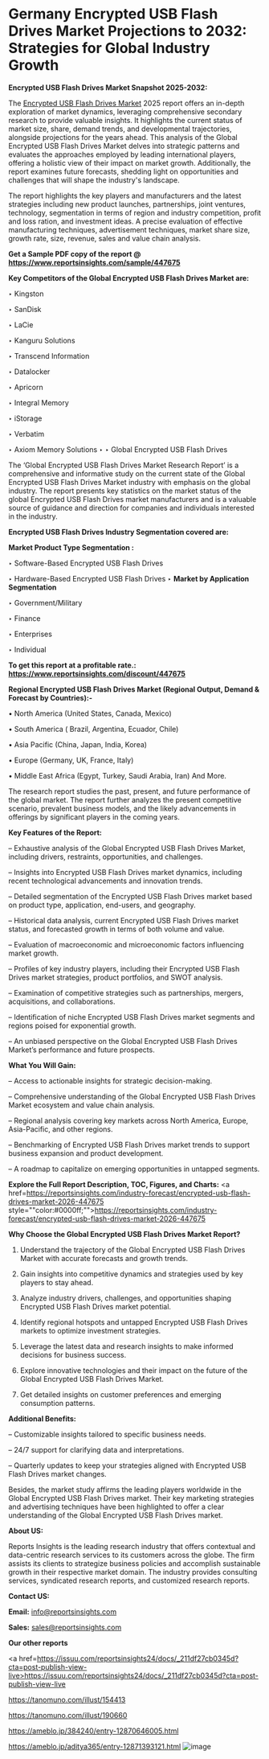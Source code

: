 # Germany Encrypted USB Flash Drives Market Projections to 2032: Strategies for Global Industry Growth

<strong>Encrypted USB Flash Drives Market Snapshot 2025-2032:</strong>

The <a href=https://www.reportsinsights.com/sample/447675>Encrypted USB Flash Drives Market</a> 2025 report offers an in-depth exploration of market dynamics, leveraging comprehensive secondary research to provide valuable insights. It highlights the current status of market size, share, demand trends, and developmental trajectories, alongside projections for the years ahead. This analysis of the Global Encrypted USB Flash Drives Market delves into strategic patterns and evaluates the approaches employed by leading international players, offering a holistic view of their impact on market growth. Additionally, the report examines future forecasts, shedding light on opportunities and challenges that will shape the industry's landscape.

The report highlights the key players and manufacturers and the latest strategies including new product launches, partnerships, joint ventures, technology, segmentation in terms of region and industry competition, profit and loss ration, and investment ideas. A precise evaluation of effective manufacturing techniques, advertisement techniques, market share size, growth rate, size, revenue, sales and value chain analysis.

<strong>Get a Sample PDF copy of the report @ <a href=https://www.reportsinsights.com/sample/447675 style=color:#0000ff;>https://www.reportsinsights.com/sample/447675</a></strong>

<strong>Key Competitors of the Global Encrypted USB Flash Drives Market are:</strong>

‣ Kingston

‣ SanDisk

‣ LaCie

‣ Kanguru Solutions

‣ Transcend Information

‣ Datalocker

‣ Apricorn

‣ Integral Memory

‣ iStorage

‣ Verbatim

‣ Axiom Memory Solutions
‣ 
‣ Global Encrypted USB Flash Drives

The ‘Global Encrypted USB Flash Drives Market Research Report’ is a comprehensive and informative study on the current state of the Global Encrypted USB Flash Drives Market industry with emphasis on the global industry. The report presents key statistics on the market status of the global Encrypted USB Flash Drives market manufacturers and is a valuable source of guidance and direction for companies and individuals interested in the industry.

<strong>Encrypted USB Flash Drives Industry Segmentation covered are:</strong>

<strong>Market Product Type Segmentation :</strong>

‣ Software-Based Encrypted USB Flash Drives

‣ Hardware-Based Encrypted USB Flash Drives
‣ 
<strong>Market by Application Segmentation</strong>

‣ Government/Military

‣ Finance

‣ Enterprises

‣ Individual

<strong>To get this report at a profitable rate.: <a href=https://www.reportsinsights.com/discount/447675 style=color:#0000ff;>https://www.reportsinsights.com/discount/447675</a></strong>

<strong>Regional Encrypted USB Flash Drives Market (Regional Output, Demand &amp; Forecast by Countries):-</strong>

• North America (United States, Canada, Mexico)

• South America ( Brazil, Argentina, Ecuador, Chile)

• Asia Pacific (China, Japan, India, Korea)

• Europe (Germany, UK, France, Italy)

• Middle East Africa (Egypt, Turkey, Saudi Arabia, Iran) And More.

The research report studies the past, present, and future performance of the global market. The report further analyzes the present competitive scenario, prevalent business models, and the likely advancements in offerings by significant players in the coming years.

<strong>Key Features of the Report:</strong>

– Exhaustive analysis of the Global Encrypted USB Flash Drives Market, including drivers, restraints, opportunities, and challenges.

– Insights into Encrypted USB Flash Drives market dynamics, including recent technological advancements and innovation trends.

– Detailed segmentation of the Encrypted USB Flash Drives market based on product type, application, end-users, and geography.

– Historical data analysis, current Encrypted USB Flash Drives market status, and forecasted growth in terms of both volume and value.

– Evaluation of macroeconomic and microeconomic factors influencing market growth.

– Profiles of key industry players, including their Encrypted USB Flash Drives market strategies, product portfolios, and SWOT analysis.

– Examination of competitive strategies such as partnerships, mergers, acquisitions, and collaborations.

– Identification of niche Encrypted USB Flash Drives market segments and regions poised for exponential growth.

– An unbiased perspective on the Global Encrypted USB Flash Drives Market’s performance and future prospects.

<strong>What You Will Gain:</strong>

– Access to actionable insights for strategic decision-making.

– Comprehensive understanding of the Global Encrypted USB Flash Drives Market ecosystem and value chain analysis.

– Regional analysis covering key markets across North America, Europe, Asia-Pacific, and other regions.

– Benchmarking of Encrypted USB Flash Drives market trends to support business expansion and product development.

– A roadmap to capitalize on emerging opportunities in untapped segments.

<strong>Explore the Full Report Description, TOC, Figures, and Charts:</strong>
<a href=https://reportsinsights.com/industry-forecast/encrypted-usb-flash-drives-market-2026-447675 style=""color:#0000ff;"">https://reportsinsights.com/industry-forecast/encrypted-usb-flash-drives-market-2026-447675</a>

<strong>Why Choose the Global Encrypted USB Flash Drives Market Report?</strong>

1. Understand the trajectory of the Global Encrypted USB Flash Drives Market with accurate forecasts and growth trends.

2. Gain insights into competitive dynamics and strategies used by key players to stay ahead.

3. Analyze industry drivers, challenges, and opportunities shaping Encrypted USB Flash Drives market potential.

4. Identify regional hotspots and untapped Encrypted USB Flash Drives markets to optimize investment strategies.

5. Leverage the latest data and research insights to make informed decisions for business success.

6. Explore innovative technologies and their impact on the future of the Global Encrypted USB Flash Drives Market.

7. Get detailed insights on customer preferences and emerging consumption patterns.

<strong>Additional Benefits:</strong>

– Customizable insights tailored to specific business needs.

– 24/7 support for clarifying data and interpretations.

– Quarterly updates to keep your strategies aligned with Encrypted USB Flash Drives market changes.

Besides, the market study affirms the leading players worldwide in the Global Encrypted USB Flash Drives market. Their key marketing strategies and advertising techniques have been highlighted to offer a clear understanding of the Global Encrypted USB Flash Drives market.

<strong><strong>About US</strong>:</strong>

Reports Insights is the leading research industry that offers contextual and data-centric research services to its customers across the globe. The firm assists its clients to strategize business policies and accomplish sustainable growth in their respective market domain. The industry provides consulting services, syndicated research reports, and customized research reports.

<strong>Contact US:</strong>

<p class=><b>Email:</b> <a href=mailto:info@reportsinsights.com>info@reportsinsights.com</a></p>
<p class=><b>Sales:</b> <a href=mailto:sales@reportsinsights.com>sales@reportsinsights.com</a></p>

<strong>Our other reports</strong>

<a href=https://issuu.com/reportsinsights24/docs/_211df27cb0345d?cta=post-publish-view-live>https://issuu.com/reportsinsights24/docs/_211df27cb0345d?cta=post-publish-view-live</a>

<a href=https://tanomuno.com/illust/154413>https://tanomuno.com/illust/154413</a>

<a href=https://tanomuno.com/illust/190660>https://tanomuno.com/illust/190660</a>

<a href=https://ameblo.jp/384240/entry-12870646005.html>https://ameblo.jp/384240/entry-12870646005.html</a>

<a href=https://ameblo.jp/aditya365/entry-12871393121.html>https://ameblo.jp/aditya365/entry-12871393121.html</a>
![image](https://github.com/user-attachments/assets/e64da64c-aad7-42d2-b3ae-6a3c7a5908dc)
